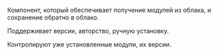 Компонент, который обеспечивает получение модулей из облака, 
и сохранение обратно в облако.

Поддерживает версии, авторство, ручную установку.

Контролируют уже установленные модули, их версии.
 